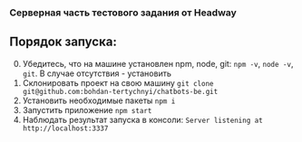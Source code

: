 ### Серверная часть тестового задания от Headway

## Порядок запуска:
   0. Убедитесь, что на машине установлен npm, node, git: `npm -v`, `node -v`, `git`. В случае отсутствия - установить
   1. Склонировать проект на свою машину `git clone git@github.com:bohdan-tertychnyi/chatbots-be.git`
   2. Установить необходимые пакеты `npm i`
   3. Запустить приложение `npm start`
   4. Наблюдать результат запуска в консоли: `Server listening at http://localhost:3337`
